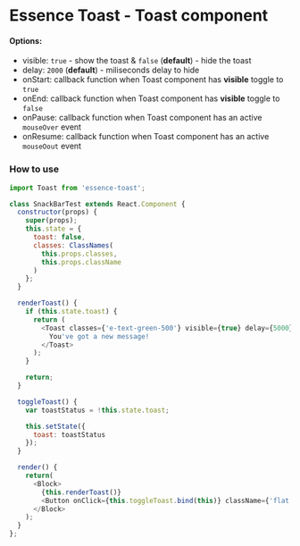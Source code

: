 # Essence Toast - Toast component

#### Options:
- visible: `true` - show the toast & `false` (**default**) - hide the toast
- delay: `2000` (**default**) - miliseconds delay to hide
- onStart: callback function when Toast component has **visible** toggle to `true`
- onEnd: callback function when Toast component has **visible** toggle to `false`
- onPause: callback function when Toast component has an active `mouseOver` event
- onResume: callback function when Toast component has an active `mouseOout` event

### How to use
```js
import Toast from 'essence-toast';

class SnackBarTest extends React.Component {
  constructor(props) {
    super(props);
    this.state = {
      toast: false,
      classes: ClassNames(
        this.props.classes,
        this.props.className
      )
    };
  }

  renderToast() {
    if (this.state.toast) {
      return (
        <Toast classes={'e-text-green-500'} visible={true} delay={5000}>
          You've got a new message!
        </Toast>
      );
    }

    return;
  }

  toggleToast() {
    var toastStatus = !this.state.toast;

    this.setState({
      toast: toastStatus
    });
  }

  render() {
    return(
      <Block>
        {this.renderToast()}
        <Button onClick={this.toggleToast.bind(this)} className={'flat e-background-cyan-400 e-text-green'} type={'primary'} icon={'action-favorite'}/>
      </Block>
    );
  }
};
```